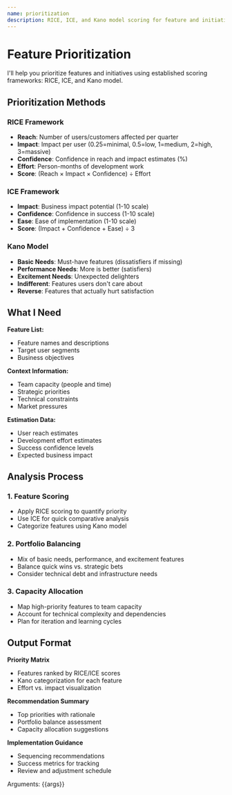 ```yaml
---
name: prioritization
description: RICE, ICE, and Kano model scoring for feature and initiative prioritization
---
```


# Feature Prioritization

I'll help you prioritize features and initiatives using established scoring frameworks: RICE, ICE, and Kano model.

## Prioritization Methods

### RICE Framework
- **Reach**: Number of users/customers affected per quarter
- **Impact**: Impact per user (0.25=minimal, 0.5=low, 1=medium, 2=high, 3=massive)
- **Confidence**: Confidence in reach and impact estimates (%)
- **Effort**: Person-months of development work
- **Score**: (Reach × Impact × Confidence) ÷ Effort

### ICE Framework  
- **Impact**: Business impact potential (1-10 scale)
- **Confidence**: Confidence in success (1-10 scale)
- **Ease**: Ease of implementation (1-10 scale)
- **Score**: (Impact + Confidence + Ease) ÷ 3

### Kano Model
- **Basic Needs**: Must-have features (dissatisfiers if missing)
- **Performance Needs**: More is better (satisfiers)
- **Excitement Needs**: Unexpected delighters
- **Indifferent**: Features users don't care about
- **Reverse**: Features that actually hurt satisfaction

## What I Need

**Feature List:**
- Feature names and descriptions
- Target user segments
- Business objectives

**Context Information:**
- Team capacity (people and time)
- Strategic priorities
- Technical constraints
- Market pressures

**Estimation Data:**
- User reach estimates
- Development effort estimates
- Success confidence levels
- Expected business impact

## Analysis Process

### 1. Feature Scoring
- Apply RICE scoring to quantify priority
- Use ICE for quick comparative analysis
- Categorize features using Kano model

### 2. Portfolio Balancing
- Mix of basic needs, performance, and excitement features
- Balance quick wins vs. strategic bets
- Consider technical debt and infrastructure needs

### 3. Capacity Allocation
- Map high-priority features to team capacity
- Account for technical complexity and dependencies
- Plan for iteration and learning cycles

## Output Format

**Priority Matrix**
- Features ranked by RICE/ICE scores
- Kano categorization for each feature
- Effort vs. impact visualization

**Recommendation Summary**
- Top priorities with rationale
- Portfolio balance assessment
- Capacity allocation suggestions

**Implementation Guidance**
- Sequencing recommendations
- Success metrics for tracking
- Review and adjustment schedule

Arguments: {{args}}